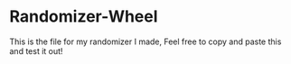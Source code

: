 # Randomizer-Wheel
This is the file for my randomizer I made, Feel free to copy and paste this and test it out!
